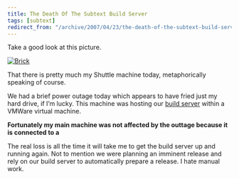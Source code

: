```yaml
---
title: The Death Of The Subtext Build Server
tags: [subtext]
redirect_from: "/archive/2007/04/23/the-death-of-the-subtext-build-server.aspx/"
---
```


Take a good look at this picture.

[![Brick](https://haacked.com/assets/images/haacked_com/WindowsLiveWriter/TheDeathOfTheSubtextBuildServer_14D3F/Brick_thumb%5B3%5D.jpg)](https://haacked.com/assets/images/haacked_com/WindowsLiveWriter/TheDeathOfTheSubtextBuildServer_14D3F/Brick%5B5%5D.jpg "A Brick")

That there is pretty much my Shuttle machine today, metaphorically
speaking of course.

We had a brief power outage today which appears to have fried just my
hard drive, if I’m lucky. This machine was hosting our [build
server](https://haacked.com/archive/2006/05/03/SubtextCruisingInCruiseControl.NET.aspx "Description of our build server setup")
within a VMWare virtual machine.

**Fortunately my main machine was not affected by the outtage because it
is connected to a**

The real loss is all the time it will take me to get the build server up
and running again. Not to mention we were planning an imminent release
and rely on our build server to automatically prepare a release. I hate
manual work.

